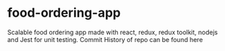 # food-ordering-app
Scalable food ordering app made with react, redux, redux toolkit, nodejs and Jest for unit testing. Commit History of repo can be found here
